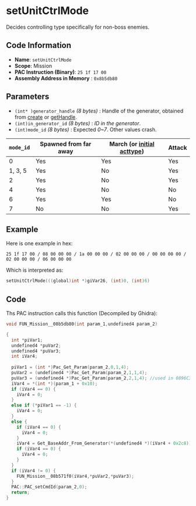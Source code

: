 # setUnitCtrlMode

Decides controlling type specifically for non-boss enemies.

## Code Information

- **Name**: `setUnitCtrlMode`
- **Scope**: Mission
- **PAC Instruction (Binary)**: `25 1f 17 00`
- **Assembly Address in Memory** : `0x8b5db80`

## Parameters

- `(int* )generator_handle` *(8 bytes)* : Handle of the generator, obtained from [create](./create.md) or [getHandle](./gethandle.md).
- `(int)in_generator_id` *(8 bytes)* : *ID in the generator*.
- `(int)mode_id` *(8 bytes)* : Expected *0~7*. Other values crash.


|`mode_id`|Spawned from far away|March (or [initial acttype](./setunitctrlstartacttype.md))|Attack|
|---|---|---|---|
|0|Yes|Yes|Yes|
|1, 3, 5|Yes|No|Yes|
|2|Yes|No|Yes|
|4|Yes|No|No|
|6|Yes|Yes|No|
|7|No|No|Yes|

## Example

Here is one example in hex:

```25 1f 17 00 / 08 00 00 00 / 1a 00 00 00 / 02 00 00 00 / 00 00 00 00 / 02 00 00 00 / 06 00 00 00```

Which is interpreted as:

```c
setUnitCtrlMode(((global)int *)giVar26, (int)0, (int)6)
```

## Code

Ths PAC instruction calls this function (Decompiled by Ghidra):

```c
void FUN_Mission__08b5db80(int param_1,undefined4 param_2)

{
  int *piVar1;
  undefined4 *puVar2;
  undefined4 *puVar3;
  int iVar4;
  
  piVar1 = (int *)Pac_Get_Param(param_2,0,1,4);
  puVar2 = (undefined4 *)Pac_Get_Param(param_2,1,1,4); 
  puVar3 = (undefined4 *)Pac_Get_Param(param_2,2,1,4); //used in 0896C330
  iVar4 = *(int *)(param_1 + 0x10);
  if (iVar4 == 0) {
    iVar4 = 0;
  }
  else if (*piVar1 == -1) {
    iVar4 = 0;
  }
  else {
    if (iVar4 == 0) {
      iVar4 = 0;
    }
    iVar4 = Get_BaseAddr_From_Generator(*(undefined4 *)(iVar4 + 0x2c8));
    if (iVar4 == 0) {
      iVar4 = 0;
    }
  }
  if (iVar4 != 0) {
    FUN_Mission__08b571f0(iVar4,*puVar2,*puVar3);
  }
  PAC::PAC_setCmdId(param_2,0);
  return;
}
```

